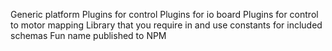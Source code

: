 Generic platform
Plugins for control
Plugins for io board
Plugins for control to motor mapping
Library that you require in and use
constants for included schemas
Fun name published to NPM